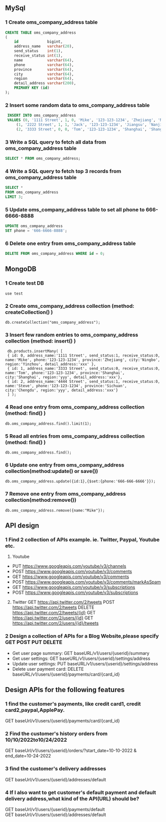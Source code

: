 ## MySql
### 1 Create oms_company_address table
```sql
CREATE TABLE oms_company_address
(
    id             bigint,
    address_name   varchar(20),
    send_status    int(1),
    receive_status int(1),
    name           varchar(64),
    phone          varchar(64),
    province       varchar(64),
    city           varchar(64),
    region         varchar(64),
    detail_address varchar(200),
    PRIMARY KEY (id)
);
```

### 2 Insert some random data to oms_company_address table
```sql
 INSERT INTO oms_company_address
 VALUES (0, '1111 Street', 1, 0, 'Mike', '123-123-1234', 'Zhejiang', 'Ningbo', 'Yinzhou', 'xxx'),
     (1, '2222 Street', 1, 1, 'Jack', '123-123-1234', 'Jiangsu', 'Nanjing', 'yyy', 'xxx'),
     (2, '3333 Street', 0, 0, 'Tom', '123-123-1234', 'Shanghai', 'Shanghai', 'yyy', 'xxx');
```

### 3 Write a SQL query to fetch all data from oms_company_address table
```sql
SELECT * FROM oms_company_address;
```

### 4 Write a SQL query to fetch top 3 records from oms_company_address table
```sql
SELECT *
FROM oms_company_address
LIMIT 3;
```

### 5 Update oms_company_address table to set all phone to 666-6666-8888
```sql
UPDATE oms_company_address
SET phone = '666-6666-8888';
```

### 6 Delete one entry from oms_company_address table
```sql
DELETE FROM oms_company_address WHERE id = 0;
```

## MongoDB
### 1 Create test DB
```
use test
```

### 2 Create oms_company_address collection (method: createCollection() )
```
db.createCollection("oms_company_address");
```

### 3 Insert few random entries to oms_company_address collection (method: insert() )
```
 db.products.insertMany( [
 { id: 0, address_name:'1111 Street', send_status:1, receive_status:0, name:'Mike', phone:'123-123-1234', province:'Zhejiang', city:'Ningbo', region:'Yinzhou', detail_address:'xxx' },
 { id: 1, address_name:'3333 Street', send_status:0, receive_status:0, name:'Tom', phone:'123-123-1234', province:'Shanghai', city:'Shanghai', region:'yyy', detail_address:'xxx'},
 { id: 2, address_name:'4444 Street', send_status:1, receive_status:0, name:'Steve', phone:'123-123-1234', province:'Sichuan', city:'Chengdu', region:'yyy', detail_address:'xxx'}
 ] );
```

### 4 Read one entry from oms_company_address collection (method: find() )
```
db.oms_company_address.find().limit(1);
```

### 5 Read all entries from oms_company_address collection (method: find() )
```
db.oms_company_address.find();
```

### 6 Update one entry from oms_company_address collection(method:update() or save())
```
db.oms_company_address.update({id:1},{$set:{phone:'666-666-6666'}});
```

### 7 Remove one entry from oms_company_address collection(method:remove())
```
db.oms_company_address.remove({name:"Mike"});
```


## API design
### 1 Find 2 collection of APIs example. ie. Twitter, Paypal, Youtube etc.
1. Youtube
- PUT https://www.googleapis.com/youtube/v3/channels
- POST https://www.googleapis.com/youtube/v3/comments
- GET https://www.googleapis.com/youtube/v3/comments
- POST https://www.googleapis.com/youtube/v3/comments/markAsSpam
- GET https://www.googleapis.com/youtube/v3/subscriptions
- POST https://www.googleapis.com/youtube/v3/subscriptions

2. Twitter
GET https://api.twitter.com/2/tweets
POST https://api.twitter.com/2/tweets
DELETE https://api.twitter.com/2/tweets/{id}
GET https://api.twitter.com/2/users/{id}
GET https://api.twitter.com/2/users/{id}/tweets

### 2 Design a collection of APIs for a Blog Website,please specify GET POST PUT DELETE
- Get user page summary: GET baseURL/v1/users/{userid}/summary
- Get user settings: GET baseURL/v1/users/{userid}/settings/address
- Update user settings: PUT baseURL/v1/users/{userid}/settings/address
- Delete user payment card: DELETE baseURL/v1/users/{userid}/payments/card/{card_id}

## Design APIs for the following features
### 1 find the customer's payments, like credit card1, credit card2,paypal,ApplePay.
GET baseUrl/v1/users/{userid}/payments/card/{card_id}

### 2 Find the customer's history orders from 10/10/2022to10/24/2022
GET baseUrl/v1/users/{userid}/orders/?start_date=10-10-2022 & end_date=10-24-2022

### 3 find the customer's delivery addresses
GET baseUrl/v1/users/{userid}/addresses/default

### 4 If I also want to get customer's default payment and default delivery address,what kind of the API(URL) should be?
GET baseUrl/v1/users/{userid}/payments/default  
GET baseUrl/v1/users/{userid}/addresses/default
